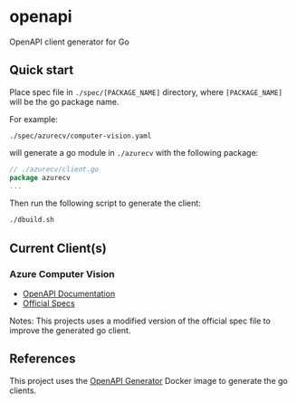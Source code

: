 # openapi

OpenAPI client generator for Go

## Quick start

Place spec file in `./spec/[PACKAGE_NAME]` directory, where `[PACKAGE_NAME]` will be the go package name.

For example:

```
./spec/azurecv/computer-vision.yaml
```

will generate a go module in `./azurecv` with the following package:

```go
// ./azurecv/client.go
package azurecv
...
```

Then run the following script to generate the client:

```bash
./dbuild.sh
```

## Current Client(s)

### Azure Computer Vision

- [OpenAPI Documentation](azurecv/README.md)
- [Official Specs](https://eastus.dev.cognitive.microsoft.com/docs/services/Cognitive_Services_Unified_Vision_API_2024-02-01/operations/61d65934cd35050c20f73ab6)

Notes: This projects uses a modified version of the official spec file to improve the generated go client.

## References

This project uses the [OpenAPI Generator](https://openapi-generator.tech/) Docker image to generate the go clients.
